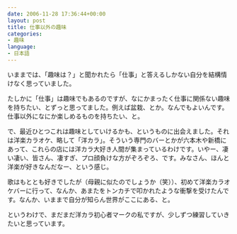 ```yaml
---
date: 2006-11-28 17:36:44+00:00
layout: post
title: 仕事以外の趣味
categories:
- 趣味
language:
- 日本語
---
```


いままでは、「趣味は？」と聞かれたら「仕事」と答えるしかない自分を結構情けなく思っていました。

たしかに「仕事」は趣味でもあるのですが、なにかまったく仕事に関係ない趣味を持ちたい、とずっと思ってました。例えば盆栽、とか。なんでもよいんです。仕事以外になにか楽しめるものを持ちたい、と。

で、最近ひとつこれは趣味としていけるかも、というものに出会えました。それは洋楽カラオケ、略して「洋カラ」。そういう専門のバーとかが六本木や新橋にあって、これらの店には洋カラ大好き人間が集まっているわけです。いやー、凄い凄い、皆さん、凄すぎ、プロ顔負けな方がぞろぞろ、です。みなさん、ほんと洋楽が好きなんだなー、という感じ。

歌はもととも好きでしたが（母親に似たのでしょうか（笑））、初めて洋楽カラオケバーに行って、なんか、あまたをトンカチで叩かれたような衝撃を受けたんです。なんか、いままで自分が知らん世界がここにある、と。

というわけで、まだまだ洋カラ初心者マークの私ですが、少しずつ練習していきたいと思っています。

